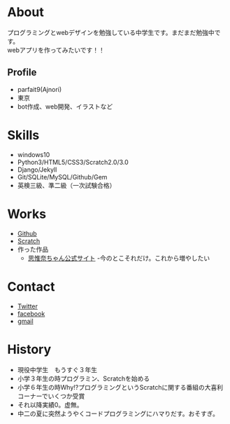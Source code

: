 # About
プログラミングとwebデザインを勉強している中学生です。まだまだ勉強中です。  
webアプリを作ってみたいです！！

## Profile
- parfait9(Ajnori)
- 東京
- bot作成、web開発、イラストなど

# Skills
- windows10
- Python3/HTML5/CSS3/Scratch2.0/3.0
- Django/Jekyll
- Git/SQLite/MySQL/Github/Gem
- 英検三級、準二級（一次試験合格）

# Works
- [Github](https://github.com/peachparfait/)
- [Scratch](https://scratch.mit.edu/users/parfait9/)
- 作った作品
  - [思惟奈ちゃん公式サイト](https://sinakitagami.github.io/)
  -今のとこそれだけ。これから増やしたい
  
# Contact
- [Twitter](https://twitter.com/4jn0ri)
- [facebook](https://www.facebook.com/yuno.toyota)
- [gmail](mailto:peachparfait10@gmail.com)

# History
- 現役中学生　もうすぐ３年生
- 小学３年生の時プログラミン、Scratchを始める
- 小学６年生の時Why!?プログラミングというScratchに関する番組の大喜利コーナーでいくつか受賞
- それ以降実績0。虚無。
- 中二の夏に突然ようやくコードプログラミングにハマりだす。おそすぎ。




